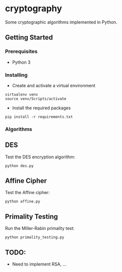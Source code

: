 # cryptography

Some cryptographic algorithms implemented in Python.

## Getting Started

### Prerequisites

- Python 3

### Installing

- Create and activate a virtual environment

```
virtualenv venv
source venv/Scripts/activate
```

- Install the required packages

```
pip install -r requirements.txt
```

### Algorithms

## DES

Test the DES encryption algorithm:

```
python des.py
```

## Affine Cipher

Test the Affine cipher:

```
python affine.py
```

## Primality Testing

Run the Miller-Rabin primality test:

```
python primality_testing.py
```

## TODO:

- Need to implement RSA, ...
